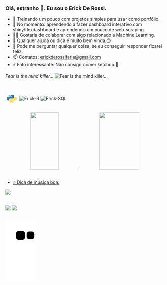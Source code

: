 ### Olá, estranho 👋. Eu sou o Erick De Rossi.

- 🔭 Treinando um pouco com projetos simples para usar como portfólio.
- 🌱 No momento: aprendendo a fazer dashboard interativo com shiny/flexdashboard e aprendendo um pouco de web scraping.
- 🤜🤛 Gostaria de colaborar com algo relacionado a Machine Learning.
- 🤔 Qualquer ajuda ou dica é muito bem vinda.🙃
- 💬 Pode me perguntar qualquer coisa, se eu conseguir responder ficarei feliz. 
- 📫 Contatos: erickderossifaria@gmail.com
- ⚡ Fato interessante: Não consigo comer ketchup.🤢 

*Fear is the mind killer...*
![*Fear is the mind killer...*](https://i.pinimg.com/736x/63/9e/c7/639ec7a0a5ddd80b79a2efc049bdfb1f.jpg)
  
 ##
  
  <div style="display: inline_block"><br>
  <img align="center" alt="Erick-Python" height="30" width="40" src="https://raw.githubusercontent.com/devicons/devicon/master/icons/python/python-original.svg">
  <img align="center" alt="Erick-R" height="30" width="40" src="https://cdn.jsdelivr.net/gh/devicons/devicon/icons/rstudio/rstudio-plain.svg">
   <img align="center" alt="Erick-SQL" height="30" width="40" src="https://cdn.jsdelivr.net/gh/devicons/devicon/icons/mysql/mysql-original.svg">
</div>
  
 ##  
 
<div align="center">
  <a href="https://github.com/ericktherossi">
  <img width="42%" height="180em" src="https://github-readme-stats.vercel.app/api?username=ericktherossi&show_icons=true&theme=merko&include_all_commits=true&count_private=true"/>
  <img width="50%" height="180em" src="https://github-readme-stats.vercel.app/api/top-langs/?username=ericktherossi&layout=compact&langs_count=7&theme=merko"/>
</div>
 
 ##
  
- 🎶 Dica de música boa:

<div> 
  <a href="https://www.youtube.com/watch?v=fe141VJ6Yys" target="_blank"><img src="https://yt3.googleusercontent.com/ytc/AMLnZu_9kYw_Z3mIyWLLAIHAl7LkDSHMAySDoHniyzLVzg=s176-c-k-c0x00ffffff-no-rj-mo"></a> 
</div>
  
 ##
  
<div> 
  <a href = "mailto:erickderossifaria@gmail.com"><img src="https://img.shields.io/badge/-Gmail-%23333?style=for-the-badge&logo=gmail&logoColor=white" target="_blank"></a>
  <a href="https://www.linkedin.com/in/erick-de-rossi-faria-b55b0a148" target="_blank"><img src="https://img.shields.io/badge/-LinkedIn-%230077B5?style=for-the-badge&logo=linkedin&logoColor=white" target="_blank"></a> 
</div>
  
 ##
  
 <div> 
 
  ![Snake animation](https://github.com/ericktherossi/ericktherossi/blob/output/github-contribution-grid-snake.svg)
 
</div>
